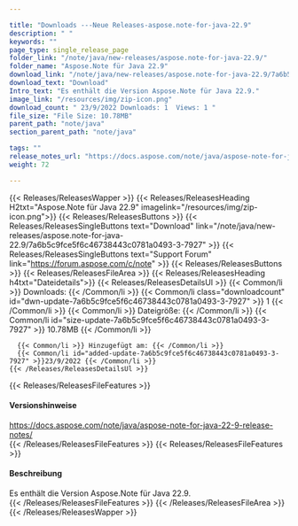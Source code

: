 ```yaml
---

title: "Downloads ---Neue Releases-aspose.note-for-java-22.9"
description: " "
keywords: ""
page_type: single_release_page
folder_link: "/note/java/new-releases/aspose.note-for-java-22.9/"
folder_name: "Aspose.Note für Java 22.9"
download_link: "/note/java/new-releases/aspose.note-for-java-22.9/7a6b5c9fce5f6c46738443c0781a0493-3-7927"
download_text: "Download"
Intro_text: "Es enthält die Version Aspose.Note für Java 22.9."
image_link: "/resources/img/zip-icon.png"
download_count: " 23/9/2022 Downloads: 1  Views: 1 "
file_size: "File Size: 10.78MB"
parent_path: "note/java"
section_parent_path: "note/java"

tags: ""
release_notes_url: "https://docs.aspose.com/note/java/aspose-note-for-java-22-9-release-notes/"
weight: 72

---
```


{{< Releases/ReleasesWapper >}}
  {{< Releases/ReleasesHeading H2txt="Aspose.Note für Java 22.9" imagelink="/resources/img/zip-icon.png">}}
  {{< Releases/ReleasesButtons >}}
    {{< Releases/ReleasesSingleButtons text="Download" link="/note/java/new-releases/aspose.note-for-java-22.9/7a6b5c9fce5f6c46738443c0781a0493-3-7927" >}}
    {{< Releases/ReleasesSingleButtons text="Support Forum" link="https://forum.aspose.com/c/note" >}}
  {{< Releases/ReleasesButtons >}}
  {{< Releases/ReleasesFileArea >}}
    {{< Releases/ReleasesHeading h4txt="Dateidetails">}}
    {{< Releases/ReleasesDetailsUl >}}
      {{< Common/li >}} Downloads: {{< /Common/li >}}
      {{< Common/li class="downloadcount" id="dwn-update-7a6b5c9fce5f6c46738443c0781a0493-3-7927" >}} 1 {{< /Common/li >}}
      {{< Common/li >}} Dateigröße: {{< /Common/li >}}
      {{< Common/li id="size-update-7a6b5c9fce5f6c46738443c0781a0493-3-7927" >}} 10.78MB {{< /Common/li >}}

      {{< Common/li >}} Hinzugefügt am: {{< /Common/li >}}
      {{< Common/li id="added-update-7a6b5c9fce5f6c46738443c0781a0493-3-7927" >}}23/9/2022 {{< /Common/li >}}
    {{< /Releases/ReleasesDetailsUl >}}

  {{< Releases/ReleasesFileFeatures >}}
      <h4>Versionshinweise</h4><div> <a href='https://docs.aspose.com/note/java/aspose-note-for-java-22-9-release-notes/'>https://docs.aspose.com/note/java/aspose-note-for-java-22-9-release-notes/</a></div>
  {{< /Releases/ReleasesFileFeatures >}}
  {{< Releases/ReleasesFileFeatures >}}
      <h4>Beschreibung</h4><div class="HTMLDescription"> Es enthält die Version Aspose.Note für Java 22.9.</div>
  {{< /Releases/ReleasesFileFeatures >}}
 {{< /Releases/ReleasesFileArea >}}
{{< /Releases/ReleasesWapper >}}



